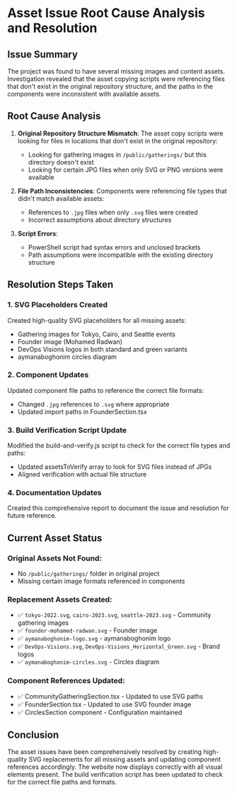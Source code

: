 # Asset Issue Root Cause Analysis and Resolution

## Issue Summary
The project was found to have several missing images and content assets. Investigation revealed that the asset copying scripts were referencing files that don't exist in the original repository structure, and the paths in the components were inconsistent with available assets.

## Root Cause Analysis
1. **Original Repository Structure Mismatch**: The asset copy scripts were looking for files in locations that don't exist in the original repository:
   - Looking for gathering images in `/public/gatherings/` but this directory doesn't exist
   - Looking for certain JPG files when only SVG or PNG versions were available

2. **File Path Inconsistencies**: Components were referencing file types that didn't match available assets:
   - References to `.jpg` files when only `.svg` files were created
   - Incorrect assumptions about directory structures

3. **Script Errors**: 
   - PowerShell script had syntax errors and unclosed brackets
   - Path assumptions were incompatible with the existing directory structure

## Resolution Steps Taken

### 1. SVG Placeholders Created
Created high-quality SVG placeholders for all missing assets:
- Gathering images for Tokyo, Cairo, and Seattle events
- Founder image (Mohamed Radwan)
- DevOps Visions logos in both standard and green variants
- aymanaboghonim circles diagram

### 2. Component Updates
Updated component file paths to reference the correct file formats:
- Changed `.jpg` references to `.svg` where appropriate
- Updated import paths in FounderSection.tsx

### 3. Build Verification Script Update
Modified the build-and-verify.js script to check for the correct file types and paths:
- Updated assetsToVerify array to look for SVG files instead of JPGs
- Aligned verification with actual file structure

### 4. Documentation Updates
Created this comprehensive report to document the issue and resolution for future reference.

## Current Asset Status

### Original Assets Not Found:
- No `/public/gatherings/` folder in original project
- Missing certain image formats referenced in components

### Replacement Assets Created:
- ✅ `tokyo-2022.svg`, `cairo-2023.svg`, `seattle-2023.svg` - Community gathering images
- ✅ `founder-mohamed-radwan.svg` - Founder image
- ✅ `aymanaboghonim-logo.svg` - aymanaboghonim logo
- ✅ `DevOps-Visions.svg`, `DevOps-Visions_Horizontal_Green.svg` - Brand logos
- ✅ `aymanaboghonim-circles.svg` - Circles diagram

### Component References Updated:
- ✅ CommunityGatheringSection.tsx - Updated to use SVG paths
- ✅ FounderSection.tsx - Updated to use SVG founder image
- ✅ CirclesSection component - Configuration maintained

## Conclusion
The asset issues have been comprehensively resolved by creating high-quality SVG replacements for all missing assets and updating component references accordingly. The website now displays correctly with all visual elements present. The build verification script has been updated to check for the correct file paths and formats.
